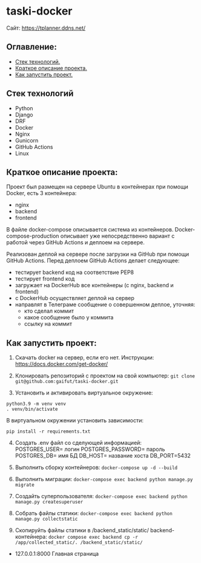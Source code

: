 # taski-docker

Сайт: https://tplanner.ddns.net/

## Оглавление:
- [Стек технологий.](#Стек-технологий)
- [Краткое описание проекта.](#Краткое-описание-проекта)
- [Как запустить проект.](#Как-запустить-проект)

## Стек технологий
- Python
- Django
- DRF
- Docker
- Nginx
- Gunicorn
- GitHub Actions
- Linux

## Краткое описание проекта:
Проект был размещен на сервере Ubuntu в контейнерах при помощи Docker, есть 3 контейнера:
- nginx
- backend
- frontend
  
В файле docker-compose описывается система из контейнеров. Docker-compose-production описывает уже непосредственно вариант с работой через GitHub Actions и деплоем на сервере.

Реализован деплой на сервере после загрузки на GitHub при помощи GitHub Actions. Перед деплоем GitHub Actions делает следующее:
- тестирует backend код на соответствие PEP8
- тестирует frontend код
- загружает на DockerHub все контейнеры (c nginx, backend и frontend)
- с DockerHub осуществляет деплой на сервер
- направлят в Телеграме сообщение о совершенном деплое, уточняя:
  - кто сделал коммит
  - какое сообщение было у коммита
  - ссылку на коммит

## Как запустить проект:
1. Скачать docker на сервер, если его нет. Инструкции: https://docs.docker.com/get-docker/

2. Клонировать репозиторий с проектом на свой компьютер:
   ```git clone git@github.com:gaifut/taski-docker.git```

3. Установить и активировать виртуальное окружение: 
```
python3.9 -m venv venv
. venv/bin/activate
```
В виртуальном окружении установить зависимости:
```
pip install -r requirements.txt
```

4. Создать .env файл со сделующей информацией:                                                       
POSTGRES_USER= логин
POSTGRES_PASSWORD= пароль
POSTGRES_DB= имя БД
DB_HOST= название хоста
DB_PORT=5432

5. Выполнить сборку контейнеров: ```docker-compose up -d --build```
6. Выполнить миграции: ```docker-compose exec backend python manage.py migrate```
7. Создайть суперпользователя: ```docker-compose exec backend python manage.py createsuperuser```
8. Собрать файлы статики: ```docker-compose exec backend python manage.py collectstatic```
9. Скопируйть файлы статики в /backend_static/static/ backend-контейнера: ```docker compose exec backend cp -r /app/collected_static/. /backend_static/static/```

- 127.0.0.1:8000 Главная страница

